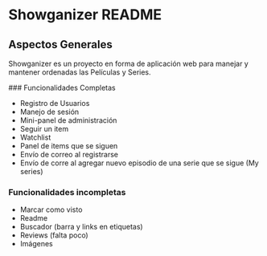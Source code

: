 # Showganizer README

## Aspectos Generales

Showganizer es un proyecto en forma de aplicación web para manejar y mantener ordenadas las Películas y Series.

### Funcionalidades Completas

* Registro de Usuarios
* Manejo de sesión
* Mini-panel de administración
* Seguir un item
* Watchlist
* Panel de items que se siguen
* Envío de correo al registrarse
* Envío de corre al agregar nuevo episodio de una serie que se sigue (My series)



### Funcionalidades incompletas
* Marcar como visto
* Readme
* Buscador (barra y links en etiquetas)
* Reviews (falta poco)
* Imágenes
